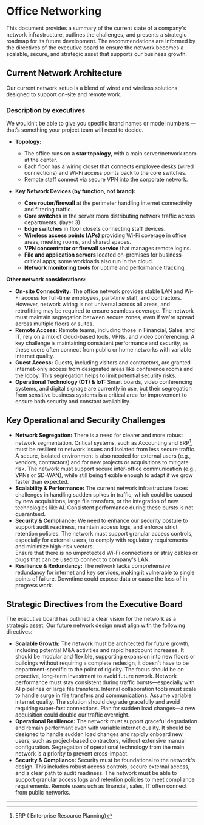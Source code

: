 # Office Networking

This document provides a summary of the current state of a company's network infrastructure, outlines the challenges, and presents a strategic roadmap for its future development. The recommendations are informed by the directives of the executive board to ensure the network becomes a scalable, secure, and strategic asset that supports our business growth.

## Current Network Architecture

Our current network setup is a blend of wired and wireless solutions designed to support on-site and remote work.

### Description by executives

We wouldn’t be able to give you specific brand names or model numbers — that’s something your project team will need to decide.

- **Topology:**
  - The office runs on a **star topology**, with a main server/network room at the center.
  - Each floor has a wiring closet that connects employee desks (wired connections) and Wi-Fi access points back to the core switches.
  - Remote staff connect via secure VPN into the corporate network.

- **Key Network Devices (by function, not brand):**
  - **Core router/firewall** at the perimeter handling internet connectivity and filtering traffic.
  - **Core switches** in the server room distributing network traffic across departments. (layer 3) 
  - **Edge switches** in floor closets connecting staff devices.
  - **Wireless access points (APs)** providing Wi-Fi coverage in office areas, meeting rooms, and shared spaces.
  - **VPN concentrator or firewall service** that manages remote logins.
  - **File and application servers** located on-premises for business-critical apps; some workloads also run in the cloud.
  - **Network monitoring tools** for uptime and performance tracking.

**Other network considerations:**            

- **On-site Connectivity:** The office network provides stable LAN and Wi-Fi access for full-time employees, part-time staff, and contractors. However, network wiring is not universal across all areas, and retrofitting may be required to ensure seamless coverage. The network must maintain segregation between secure zones, even if we're spread across multiple floors or suites.
- **Remote Access:** Remote teams, including those in Financial, Sales, and IT, rely on a mix of cloud-based tools, VPNs, and video conferencing. A key challenge is maintaining consistent performance and security, as these users often connect from public or home networks with variable internet quality.
- **Guest Access:** Guests, including visitors and contractors, are granted internet-only access from designated areas like conference rooms and the lobby. This segregation helps to limit potential security risks.
- **Operational Technology (OT) & IoT:** Smart boards, video conferencing systems, and digital signage are currently in use, but their segregation from sensitive business systems is a critical area for improvement to ensure both security and constant availability.

## Key Operational and Security Challenges

- **Network Segregation:** There is a need for clearer and more robust network segmentation. Critical systems, such as Accounting and ERP[^1], must be resilient to network issues and isolated from less secure traffic. A secure, isolated environment is also needed for external users (e.g., vendors, contractors) and for new projects or acquisitions to mitigate risk.
The network must support secure inter-office communication (e.g., VPNs or SD-WAN), while still being flexible enough to adapt if we grow faster than expected.
- **Scalability & Performance:** The current network infrastructure faces challenges in handling sudden spikes in traffic, which could be caused by new acquisitions, large file transfers, or the integration of new technologies like AI. Consistent performance during these bursts is not guaranteed.
- **Security & Compliance:** We need to enhance our security posture to support audit readiness, maintain access logs, and enforce strict retention policies. The network must support granular access controls, especially for external users, to comply with regulatory requirements and minimize high-risk vectors.      
Ensure that there is no umprotected Wi-Fi connections or stray cables or plugs that can be used to connect to company's  LAN.
- **Resilience & Redundancy:** The network lacks comprehensive redundancy for internet and key services, making it vulnerable to single points of failure. Downtime could expose data or cause the loss of in-progress work.

## Strategic Directives from the Executive Board

The executive board has outlined a clear vision for the network as a strategic asset. Our future network design must align with the following directives:

- **Scalable Growth:** The network must be architected for future growth, including potential M&A activities and rapid headcount increases. It should be modular and flexible, supporting expansion into new floors or buildings without requiring a complete redesign, it doesn't have to be department-specific to the point of rigidity. The focus should be on proactive, long-term investment to avoid future rework.
Network performance must stay consistent during traffic bursts—especially with AI pipelines or large file transfers.
Internal collaboration tools must scale to handle surge in file transfers and communications.
Assume variable internet quality. The solution should degrade gracefully and avoid requiring super-fast connections.
Plan for sudden load changes—a new acquisition could double our traffic overnight.
- **Operational Resilience:** The network must support graceful degradation and remain performant even with variable internet quality. It should be designed to handle sudden load changes and rapidly onboard new users, such as project-based contractors, without extensive manual configuration. Segregation of operational technology from the main network is a priority to prevent cross-impact.
- **Security & Compliance:** Security must be foundational to the network's design. This includes robust access controls, secure external access, and a clear path to audit readiness. The network must be able to support granular access logs and retention policies to meet compliance requirements.
Remote users uch as financial, sales, IT often connect from public networks.

---

[^1]: ERP ( Enterprise Resource Planning)
